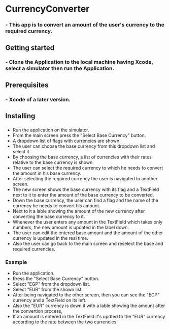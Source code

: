 # CurrencyConverter
### - This app is to convert an amount of the user's currency to the required currency.

## Getting started
### - Clone the Application to the local machine having Xcode, select a simulator then run the Application.

## Prerequisites
### - Xcode of a later version.

## Installing
### 
- Run the application on the simulator.
- From the main screen press the "Select Base Currency" button.
- A dropdown list of flags with currencies are shown.
- The user can choose the base currency from this dropdown list and select it.
- By choosing the base currency, a list of currencies with their rates relative to the base currency is shown.
- The user can select the required currency to which he needs to convert the amount in his base currency.
- After selecting the required currency the user is navigated to another screen.
- The new screen shows the base currency with its flag and a TextField next to it to enter the amount of the base currency to be converted.
- Down the base currency, the user can find a flag and the name of the currency he needs to convert his amount.
- Next to it a lable showing the amount of the new currency after converting the base currency to it.
- Whenever the user enters any amount in the TextField which takes only numbers, the new amount is updated in the label down.
- The user can edit the entered base amount and the amount of the other currency is updated in the real time.
- Also the user can go back to the main screen and reselect the base and required currencies.
### Example
- Run the application.
- Rress the "Select Base Currency" button.
- Select "EGP" from the dropdown list.
- Select "EUR" from the shown list.
- After being navigated to the other screen, then you can see the "EGP" currency and a TextField on its left.
- Also the "EUR" currency is down it with a lable showing the amount after the convertion process,
- If an amount is entered in the TextField it's updted to the "EUR" currency according to the rate between the two currencies.
